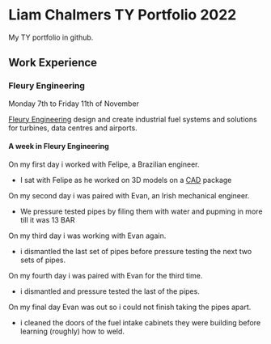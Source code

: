 # Liam Chalmers TY Portfolio 2022

My TY portfolio in github.

## Work Experience

### Fleury Engineering

Monday 7th to Friday 11th of November

[Fleury Engineering](https://fleuryengineering.com/) design and create industrial fuel systems and solutions for turbines, data centres and airports.

#### A week in Fleury Engineering
On my first day i worked with Felipe, a Brazilian engineer.
- I sat with Felipe as he worked on 3D models on a [CAD](https://www.techtarget.com/whatis/definition/CAD-computer-aided-design) package

On my second day i was paired with Evan, an Irish mechanical engineer.
- We pressure tested pipes by filing them with water and pupming in more till it was 13 BAR

On my third day i was working with Evan again.
- i dismantled the last set of pipes before pressure testing the next two sets of pipes.

On my fourth day i was paired with Evan for the third time.
- i dismantled and pressure tested the last of the pipes.

On my final day Evan was out so i could not finish taking the pipes apart.
-  i cleaned the doors of the fuel intake cabinets they were building before learning (roughly) how to weld.








